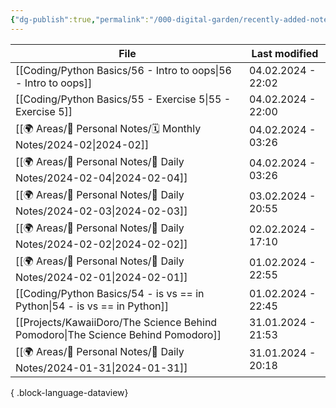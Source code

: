 ```yaml
---
{"dg-publish":true,"permalink":"/000-digital-garden/recently-added-notes/","dgPassFrontmatter":true,"noteIcon":"3","created":"2023-12-14T09:08:44.430+05:30","updated":"2023-12-14T09:12:52.432+05:30"}
---
```


| File                                                                                | Last modified      |
| ----------------------------------------------------------------------------------- | ------------------ |
| [[Coding/Python Basics/56 - Intro to oops\|56 - Intro to oops]]                  | 04.02.2024 - 22:02 |
| [[Coding/Python Basics/55 - Exercise 5\|55 - Exercise 5]]                        | 04.02.2024 - 22:00 |
| [[🌍 Areas/📧 Personal Notes/🗓 Monthly Notes/2024-02\|2024-02]]                 | 04.02.2024 - 03:26 |
| [[🌍 Areas/📧 Personal Notes/📓 Daily Notes/2024-02-04\|2024-02-04]]             | 04.02.2024 - 03:26 |
| [[🌍 Areas/📧 Personal Notes/📓 Daily Notes/2024-02-03\|2024-02-03]]             | 03.02.2024 - 20:55 |
| [[🌍 Areas/📧 Personal Notes/📓 Daily Notes/2024-02-02\|2024-02-02]]             | 02.02.2024 - 17:10 |
| [[🌍 Areas/📧 Personal Notes/📓 Daily Notes/2024-02-01\|2024-02-01]]             | 01.02.2024 - 22:55 |
| [[Coding/Python Basics/54 - is vs == in Python\|54 - is vs == in Python]]        | 01.02.2024 - 22:45 |
| [[Projects/KawaiiDoro/The Science Behind Pomodoro\|The Science Behind Pomodoro]] | 31.01.2024 - 21:53 |
| [[🌍 Areas/📧 Personal Notes/📓 Daily Notes/2024-01-31\|2024-01-31]]             | 31.01.2024 - 20:18 |

{ .block-language-dataview}